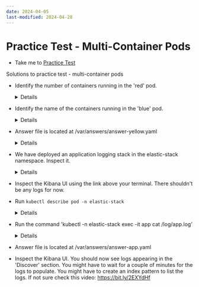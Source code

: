 ```yaml
---
date: 2024-04-05
last-modified: 2024-04-28
---
```

# Practice Test - Multi-Container Pods
  - Take me to [Practice Test](https://kodekloud.com/topic/practice-test-multi-container-pods/)
  
Solutions to practice test - multi-container pods
- Identify the number of containers running in the 'red' pod.
  
  <details>
  
  ```
  $ kubectl get pod red
  ```
  </details>
  
- Identify the name of the containers running in the 'blue' pod.

  <details>
  ```
  $ kubectl describe pod blue
  ```
  </details>
    
- Answer file is located at /var/answers/answer-yellow.yaml

  <details>
  ```
  $ kubectl create -f /var/answers/answer-yellow.yaml
  ```
  </details>
  
- We have deployed an application logging stack in the elastic-stack namespace. Inspect it.
  
  <details>
  ```
  $ kubectl get pods -n elastic-stack
  ```
  </details>
  
- Inspect the Kibana UI using the link above your terminal. There shouldn't be any logs for now.

- Run `kubectl describe pod -n elastic-stack`

  <details>
  ```
  $ kubectl describe pod -n elastic-stack
  ```
  </details>
  
- Run the command 'kubectl -n elastic-stack exec -it app cat /log/app.log'
  
  <details>
  ```
  $ kubectl -n elastic-stack exec -it app cat /log/app.log
  ```
  </details>
  
- Answer file is located at /var/answers/answer-app.yaml
  
- Inspect the Kibana UI. You should now see logs appearing in the 'Discover' section. You might have to wait for a couple of minutes for the logs to populate. You might have to create an index pattern to list the logs. If not sure check this video: https://bit.ly/2EXYdHf
  
